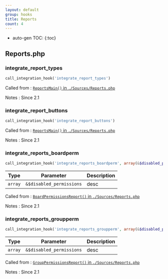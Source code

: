 ```yaml
---
layout: default
group: hooks
title: Reports
count: 4
---
```

* auto-gen TOC:
{:toc}

## Reports.php
### integrate_report_types

```php
call_integration_hook('integrate_report_types')
```


Called from
: [`ReportsMain()` in `./Sources/Reports.php`](../docs/reports.html#reportsmain)

Notes
: Since 2.1

### integrate_report_buttons

```php
call_integration_hook('integrate_report_buttons')
```


Called from
: [`ReportsMain()` in `./Sources/Reports.php`](../docs/reports.html#reportsmain)

Notes
: Since 2.1

### integrate_reports_boardperm

```php
call_integration_hook('integrate_reports_boardperm', array(&$disabled_permissions))
```

Type|Parameter|Description
---|---|---
`array`|`&$disabled_permissions`|desc

Called from
: [`BoardPermissionsReport()` in `./Sources/Reports.php`](../docs/reports.html#boardpermissionsreport)

Notes
: Since 2.1

### integrate_reports_groupperm

```php
call_integration_hook('integrate_reports_groupperm', array(&$disabled_permissions))
```

Type|Parameter|Description
---|---|---
`array`|`&$disabled_permissions`|desc

Called from
: [`GroupPermissionsReport()` in `./Sources/Reports.php`](../docs/reports.html#grouppermissionsreport)

Notes
: Since 2.1

